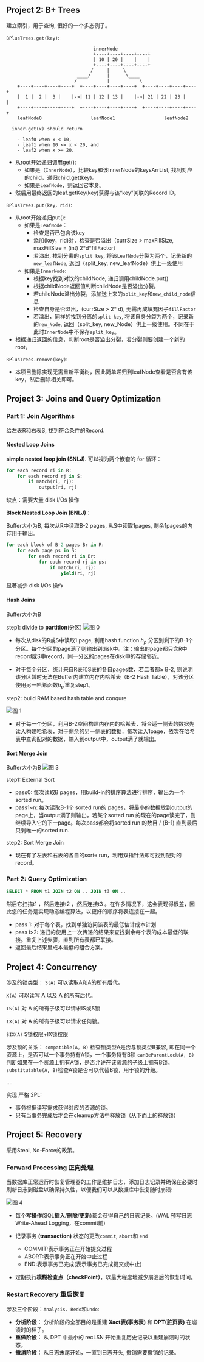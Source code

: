 ## Project 2: B+ Trees

建立索引，用于查询, 很好的一个多态例子。

`BPlusTrees.get(key)`:

                                    innerNode
                                    +----+----+----+----+
                                    | 10 | 20 |    |    |
                                    +----+----+----+----+
                                   /     |     \
                              ____/      |      \____
                             /           |           \
        +----+----+----+----+  +----+----+----+----+  +----+----+----+----+
        |  1 |  2 |  3 |    |->| 11 | 12 | 13 |    |->| 21 | 22 | 23 |    |
        +----+----+----+----+  +----+----+----+----+  +----+----+----+----+
        leafNode0                  leafNode1                  leafNode2
     
      inner.get(x) should return
     
        - leaf0 when x < 10,
        - leaf1 when 10 <= x < 20, and
        - leaf2 when x >= 20.

* 从root开始递归调用get():
  * 如果是（`InnerNode`），比较key和该InnerNode的keysArrList, 找到对应的child，递归child.get(key)。
  * 如果是`LeafNode`，则返回它本身。
* 然后用最终返回的leaf.getKey(key)获得与该“key”关联的Record ID。

`BPlusTrees.put(key，rid)`:

* 从root开始递归put():
  * 如果是`LeafNode`：
    * 检查是否已包含该key
    * 添加(key，rid)对，检查是否溢出（currSize > maxFillSize, maxFillSize = (int) 2\*d\*fillFactor）
    * 若溢出, 找到分离的`split key`, 将该`LeafNode`分裂为两个，记录新的`new_leafNode`, 返回（split_key, new_leafNode）供上一级使用
  * 如果是`InnerNode`:
    * 根据key找到对饮的childNode, 递归调用childNode.put()
    * 根据childNode返回值判断childNode是否溢出分裂。
    * 若childNode溢出分裂，添加送上来的`split_key`和`new_child_node`信息
    * 检查自身是否溢出，(currSize > 2\* d), 无需再成填充因子`fillFactor`
    * 若溢出，同样的找到分离的`split key`, 将该自身分裂为两个，记录新的`new_Node`, 返回（split_key, new_Node）供上一级使用。不同在于此时`InnerNode`中不保存`split_key`。
* 根据递归返回的信息，判断root是否溢出分裂，若分裂则要创建一个新的root。

`BPlusTrees.remove(key)`:

* 本项目删除实现无需重新平衡树，因此简单递归到leafNode查看是否含有该key，然后删除相关即可。

## Project 3: Joins and Query Optimization

### Part 1: Join Algorithms

给左表R和右表S, 找到符合条件的Record.

#### Nested Loop Joins

**simple nested loop join (SNLJ)**. 可以视为两个嵌套的 for 循环：

```python
for each record ri in R:
    for each record rj in S:
        if match(ri, rj):
            output(ri, rj)
```

缺点：需要大量 disk I/Os 操作

**Block Nested Loop Join (BNLJ)**：

Buffer大小为B, 每次从R中读取B-2 pages, 从S中读取1pages, 剩余1pages的内存用于输出。

```python
for each block of B-2 pages Br in R:
    for each page ps in S:
        for each record ri in Br:
            for each record rj in ps:
                if match(ri, rj):
                    yield(ri, rj)
```

显著减少 disk I/Os 操作

#### Hash Joins

Buffer大小为B

step1: divide to **partition**(分区)
![图 0](images/4e2eabc03a517067bc528d7b7821cf3cd0c34b18b0f0cc6687776a189bfee105.png)  

* 每次从disk的R或S中读取1 page, 利用hash function $h_p$ 分区到剩下的B-1个分区。每个分区的page满了则输出到disk中。注：输出的page都只含R中record或S中record，同一分区的pages在disk中的存储邻近。

* 对于每个分区，统计来自R表和S表的各自pages数，若二者都$\geq$ B-2, 则说明该分区暂时无法在Buffer内建立内存内哈希表（B-2 Hash Table），对该分区使用另一哈希函数$h_p^{'}$重复step1。

step2: build RAM based hash table and conqure

![图 1](images/1b76e9b63a1e177397bf1aa146ee41e5a741cc4181686d7ac666921c732add7b.png)  

* 对于每一个分区，利用B-2空间构建内存内的哈希表，将合适一侧表的数据先读入构建哈希表，对于剩余的另一侧表的数据，每次读入1page，依次在哈希表中查询配对的数据，输入到output中，output满了就输出。


#### Sort Merge Join

Buffer大小为B
![图 3](images/694dfec7bc5239ed8e5fc03c03ce439fd594fd1cccc0ee710c745c7eeed29990.png)  


step1: External Sort

* pass0: 每次读取B pages，用build-in的排序算法进行排序，输出为一个 sorted run。
* pass1~n: 每次读取B-1个 sorted run的 pages，将最小的数据放到output的page上，当output满了则输出，若某个sorted run 的现在的page读完了，则继续导入它的下一page。每次pass都会将sorted run 的数目 / (B-1) 直到最后只剩唯一的sorted run.

step2: Sort Merge Join

* 现在有了左表和右表的各自的sorte run，利用双指针法即可找到配对的record。

### Part 2: Query Optimization

```SQL
SELECT * FROM t1 JOIN t2 ON .. JOIN t3 ON .. 
```

然后它扫描t1 ，然后连接t2 ，然后连接t3 。在许多情况下，这会表现得很差，因此您的任务是实现动态编程算法，以更好的顺序将表连接在一起。

* pass 1: 对于每个表，找到单独访问该表的最低估计成本计划
* pass i>2: 递归的使用上一次传递的结果来查找剩余每个表的成本最低的联接。重复上述步骤，直到所有表都已联接。
* 返回最后结果里成本最低的组合方案。


## Project 4: Concurrency

涉及的锁类型：
`S(A)` 可以读取A和A的所有后代。

`X(A)` 可以读写 A 以及 A 的所有后代。

`IS(A)` 对 A 的所有子级可以请求IS或S锁

`IX(A)` 对 A 的所有子级可以请求任何锁。

`SIX(A)` S锁权限+IX锁权限

涉及锁的关系：
`compatible(A, B)` 检查锁类型A是否与锁类型B兼容, 即在同一个资源上，是否可以一个事务持有A锁，一个事务持有B锁
`canBeParentLock(A, B)` 判断如果在一个资源上拥有A锁，是否允许在该资源的子级上拥有B锁。
`substitutable(A, B)`检查A锁是否可以代替B锁，用于锁的升级。

....

实现 严格 2PL:

* 事务根据读写需求获得对应的资源的锁。
* 只有当事务完成后才会在cleanup方法中释放锁（从下而上的释放锁）


## Project 5: Recovery

采用Steal, No-Force的政策。

### Forward Processing 正向处理

当数据库正常运行时恢复管理器的工作是维护日志，添加日志记录并确保在必要时刷新日志到磁盘以确保持久性，以便我们可以从数据库中恢复随时崩溃:

![图 4](images/0fe24109d2d0210e668ead8c50275b055b7e8120eca32ae6dcb631762a4c662a.png)  

* 每个**写操作**(SQL**插入**/**删除**/**更新**)都会获得自己的日志记录。(WAL 预写日志Write-Ahead Logging，在commit前)
* 记录事务 **(transaction)** 状态的更改`commit`, `abort`和 `end`
  * COMMIT:表示事务正在开始提交过程
  * ABORT:表示事务正在开始中止过程
  * END:表示事务已完成(表示事务已完成提交或中止)

* 定期执行**模糊检查点（checkPoint）**，以最大程度地减少崩溃后的恢复时间。

### Restart Recovery 重启恢复

涉及三个阶段：`Analysis`、`Redo`和`Undo`:

* **分析阶段：** 分析阶段的全部目的是重建 **Xact表(事务表)** 和 **DPT(脏页表)** 在崩溃时的样子。
* **重做阶段：** 从 DPT 中最小的 recLSN 开始重复历史记录以重建崩溃时的状态。
* **撤消阶段：** 从日志末尾开始，一直到日志开头, 撤销需要撤销的记录。